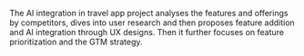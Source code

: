 The AI integration in travel app project analyses the features and offerings by competitors, dives into user research and then proposes feature addition and AI integration through UX designs. Then it further focuses on feature prioritization and the GTM strategy.
